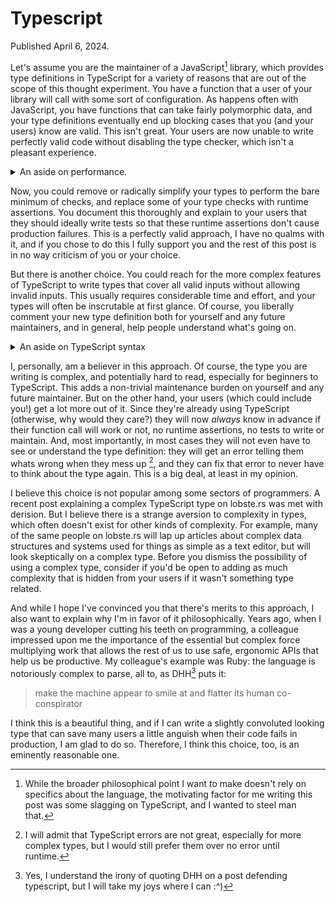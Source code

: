 # Typescript

Published April 6, 2024.

Let's assume you are the maintainer of a JavaScript[^1] library, which provides type
definitions in TypeScript for a variety of reasons that are out of the scope of
this thought experiment. You have a function that a user of your library will
call with some sort of configuration. As happens often with JavaScript, you have
functions that can take fairly polymorphic data, and your type definitions
eventually end up blocking cases that you (and your users) know are valid. This
isn't great. Your users are now unable to write perfectly valid code without
disabling the type checker, which isn't a pleasant experience.

[^1]: While the broader philosophical point I want to make doesn't rely on
    specifics about the language, the motivating factor for me writing this post
    was some slagging on TypeScript, and I wanted to steel man that.

<details>
<summary>An aside on performance.</summary>

Wow, I think this is the shortest I've gone before having to go on an aside.
Regardless, if you are facing this issue in your own code, you should know that
having a polymorphic function can affect your performance, especially if said
function is on the hot path. Details of that are beyond the scope of this post,
but [this
post](https://romgrk.com/posts/optimizing-javascript#2-avoid-different-shapes)
has a benchmark that shows just how bad it can be.

For the rest of this post, I'm assuming the performance isn't terribly relevant.
The function we're talking about may not on the hot path (e.g. configuration) or
your functional requirements dictate what you can optimize. If that isn't the
case, the rest of this post doesn't make any sense: before thinking about types,
make the function less polymorphic. You might not need to do anything else.

</details>

Now, you could remove or radically simplify your types to perform the bare
minimum of checks, and replace some of your type checks with runtime assertions.
You document this thoroughly and explain to your users that they should ideally
write tests so that these runtime assertions don't cause production failures.
This is a perfectly valid approach, I have no qualms with it, and if you chose
to do this I fully support you and the rest of this post is in no way criticism
of you or your choice.

But there is another choice. You could reach for the more complex features of
TypeScript to write types that cover all valid inputs without allowing invalid
inputs. This usually requires considerable time and effort, and your types will
often be inscrutable at first glance. Of course, you liberally comment your new
type definition both for yourself and any future maintainers, and in general,
help people understand what's going on.

<details>
<summary>An aside on TypeScript syntax</summary>

Many might seize upon my admission that the type would look inscrutable at first
glance, and will assert that that is the biggest argument against such types. I
don't agree. 

TypeScript's syntax for types *is* terse and unfamiliar to most, and requires
some learning before you can read and understand types in one go.  For example,
the use of `?` instead of `if` is probably the biggest reason why most people
find it difficult to parse. I personally found the way the `[]` operator works
difficult to read too. 

However, I think you should learn how to read the language you are using! I
believe most people would be able to pick up the TypeScript type syntax with
some effort. It certainly is less alien than APL or factor, and I see plenty of
people who can learn and use those productively.

</details>

I, personally, am a believer in this approach. Of course, the type you are
writing is complex, and potentially hard to read, especially for beginners to
TypeScript. This adds a non-trivial maintenance burden on yourself and any
future maintainer. But on the other hand, your users (which could include you!)
get a lot more out of it. Since they're already using TypeScript (otherwise, why
would they care?) they will now *always* know in advance if their function call
will work or not, no runtime assertions, no tests to write or maintain. And,
most importantly, in most cases they will not even have to see or understand the
type definition: they will get an error telling them whats wrong when they mess
up [^2], and they can fix that error to never have to think about the type
again. This is a big deal, at least in my opinion.

[^2]: I will admit that TypeScript errors are not great, especially for more
      complex types, but I would still prefer them over no error until runtime.

I believe this choice is not popular among some sectors of programmers. A recent
post explaining a complex TypeScript type on lobste.rs was met with derision.
But I believe there is a strange aversion to complexity in types, which often
doesn't exist for other kinds of complexity. For example, many of the same
people on lobste.rs will lap up articles about complex data structures and
systems used for things as simple as a text editor, but will look skeptically on
a complex type. Before you dismiss the possibility of using a complex type,
consider if you'd be open to adding as much complexity that is hidden from your
users if it wasn't something type related.

And while I hope I've convinced you that there's merits to this approach, I also
want to explain why I'm in favor of it philosophically. Years ago, when I was a
young developer cutting his teeth on programming, a colleague impressed upon me
the importance of the essential but complex force multiplying work that allows
the rest of us to use safe, ergonomic APIs that help us be productive. My
colleague's example was Ruby: the language is notoriously complex to parse, all
to, as DHH[^3] puts it:

> make the machine appear to smile at and flatter its human co-conspirator

[^3]: Yes, I understand the irony of quoting DHH on a post defending typescript,
    but I will take my joys where I can :^)

I think this is a beautiful thing, and if I can write a slightly convoluted
looking type that can save many users a little anguish when their code fails in
production, I am glad to do so. Therefore, I think this choice, too, is an
eminently reasonable one.
